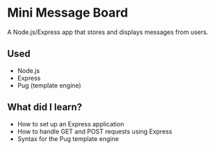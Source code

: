 # Mini Message Board
A Node.js/Express app that stores and displays messages from users.

## Used
- Node.js
- Express
- Pug (template engine)

## What did I learn?
- How to set up an Express application
- How to handle GET and POST requests using Express
- Syntax for the Pug template engine